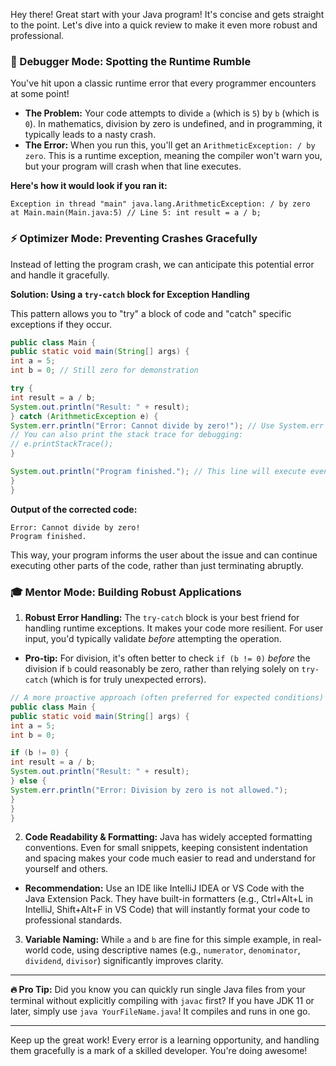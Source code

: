 Hey there! Great start with your Java program! It's concise and gets straight to the point. Let's dive into a quick
review to make it even more robust and professional.

### 🐞 Debugger Mode: Spotting the Runtime Rumble

You've hit upon a classic runtime error that every programmer encounters at some point!

* **The Problem:** Your code attempts to divide `a` (which is `5`) by `b` (which is `0`). In mathematics, division by
zero is undefined, and in programming, it typically leads to a nasty crash.
* **The Error:** When you run this, you'll get an `ArithmeticException: / by zero`. This is a runtime exception, meaning
the compiler won't warn you, but your program will crash when that line executes.

**Here's how it would look if you ran it:**

```
Exception in thread "main" java.lang.ArithmeticException: / by zero
at Main.main(Main.java:5) // Line 5: int result = a / b;
```

### ⚡ Optimizer Mode: Preventing Crashes Gracefully

Instead of letting the program crash, we can anticipate this potential error and handle it gracefully.

**Solution: Using a `try-catch` block for Exception Handling**

This pattern allows you to "try" a block of code and "catch" specific exceptions if they occur.

```java
public class Main {
public static void main(String[] args) {
int a = 5;
int b = 0; // Still zero for demonstration

try {
int result = a / b;
System.out.println("Result: " + result);
} catch (ArithmeticException e) {
System.err.println("Error: Cannot divide by zero!"); // Use System.err for errors
// You can also print the stack trace for debugging:
// e.printStackTrace();
}

System.out.println("Program finished."); // This line will execute even if an error occurred
}
}
```

**Output of the corrected code:**

```
Error: Cannot divide by zero!
Program finished.
```

This way, your program informs the user about the issue and can continue executing other parts of the code, rather than
just terminating abruptly.

### 🎓 Mentor Mode: Building Robust Applications

1. **Robust Error Handling:** The `try-catch` block is your best friend for handling runtime exceptions. It makes your
code more resilient. For user input, you'd typically validate *before* attempting the operation.
* **Pro-tip:** For division, it's often better to check `if (b != 0)` *before* the division if `b` could reasonably be
zero, rather than relying solely on `try-catch` (which is for truly unexpected errors).

```java
// A more proactive approach (often preferred for expected conditions)
public class Main {
public static void main(String[] args) {
int a = 5;
int b = 0;

if (b != 0) {
int result = a / b;
System.out.println("Result: " + result);
} else {
System.err.println("Error: Division by zero is not allowed.");
}
}
}
```

2. **Code Readability & Formatting:** Java has widely accepted formatting conventions. Even for small snippets, keeping
consistent indentation and spacing makes your code much easier to read and understand for yourself and others.
* **Recommendation:** Use an IDE like IntelliJ IDEA or VS Code with the Java Extension Pack. They have built-in
formatters (e.g., Ctrl+Alt+L in IntelliJ, Shift+Alt+F in VS Code) that will instantly format your code to professional
standards.

3. **Variable Naming:** While `a` and `b` are fine for this simple example, in real-world code, using descriptive names
(e.g., `numerator`, `denominator`, `dividend`, `divisor`) significantly improves clarity.

---

**🔥 Pro Tip:** Did you know you can quickly run single Java files from your terminal without explicitly compiling with
`javac` first? If you have JDK 11 or later, simply use `java YourFileName.java`! It compiles and runs in one go.

---

Keep up the great work! Every error is a learning opportunity, and handling them gracefully is a mark of a skilled
developer. You're doing awesome!